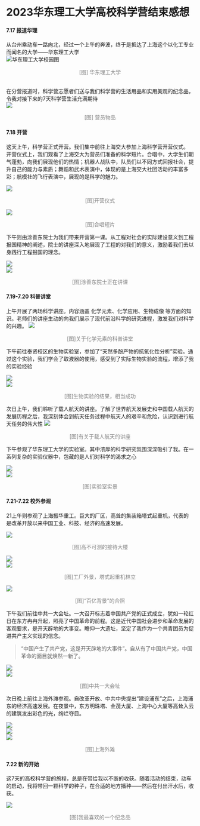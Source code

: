 # 2023华东理工大学高校科学营结束感想

#### 7.17  报道华理
从台州乘动车一路向北，经过一个上午的奔波，终于是抵达了上海这个以化工专业而闻名的大学——华东理工大学<br>
![华东理工大学校园图](image/7_17%200.jpg)<br>

<center> <font color=gray> [图] 华东理工大学 </font> </center> <br>

在分营报道时，科学营志愿者们送与我们科学营的生活用品和实用美观的纪念品，令我对接下来的7天科学营生活充满期待<br>
![](image/7_18%203.png)

<center> <font color=gray> [图] 营员物品 </font> </center>

#### 7.18  开营
这天上午，科学营正式开营。我们集中前往上海交大参加上海科学营开营仪式。<br>
开营仪式上，我们观看了上海交大为营员们准备的科学短片。合唱中，大学生们朝气蓬勃，向我们展现他们的热情；机器人战队中，队员们以不同方式回报社会，提升自己的能力与素质；舞蹈和武术表演中，体现的是上海交大社团活动的丰富多彩；航模社的飞行表演中，展现的是科学的魅力。<br>

![](image/7_18%201.png)<br>

<center> <font color=gray> [图]开营仪式 </font> </center>

![](image/7_18%202.png)<br>

<center> <font color=gray> [图]合唱短片 </font> </center>

下午则由涂善东院士为我们带来开营第一课。从工程对社会的实际建设意义到工程报国精神的阐述，院士的讲座深入地展现了工程的对我们的意义，激励着我们去以身践行工程报国的理念。<br>

![](image/7_19%204.png)<br>
![](image/7_19%205.png)<br>


<center> <font color = gray> [图]涂善东院士正在讲课 </font> </center>

#### 7.19-7.20  科普讲堂

上午开展了两场科学讲座。内容涵盖 化学元素、化学应用、生物成像 等方面的知识。老师们的讲座生动的向我们展示了现代前沿科学的研究进程，激发我们对科学的兴趣。
![](image/7_19%206.png)<br>

<center> <font color=gray> [图]关于化学元素的科普讲堂 </font> </center>

下午前往奉贤校区的生物实验室，参加了“天然多酚产物的抗氧化性分析”实验。通过这个实验，我们学会了取液器的使用，感受到了实际生物实验的流程，增添了我的实验经验

![](image/7_19%207.png)<br>
![](image/7_19%208.png)<br>

<center> <font color=gray> [图]生物实验的结果，相当成功 </font> </center>

次日上午，我们聆听了载人航天的讲座。了解了世界航天发展史和中国载人航天的发展历程之后，我深刻体会到航天任务过程中航天人的艰辛和危险，认识到进行航天任务的伟大性
![](image/7_20%209.png)<br>

<center> <font color=gray> [图]有关于载人航天的讲座 </font> </center>

下午参观了华东理工大学的实验室。其中浓厚的科学研究氛围深深吸引了我。在一系列复杂的实验仪器中，包藏的是人们对科学的渴求之心

![](image/7_20%2010.png)<br>
![](image/7_20%2011.png)<br>

<center> <font color=gray> [图]实验室实景 </font> </center>


#### 7.21-7.22  校外参观

21上午则参观了上海振华重工。巨大的厂区，高耸的集装箱塔式起重机，代表的是改革开放以来中国工业、科技、经济的高速发展。

![](image/7_21%2012.png)<br>

<center> <font color=gray> [图]高不可测的接待大楼 </font> </center>

![](image/7_21%2013.png)<br>
![](image/7_21%2014.png)<br>

<center> <font color=gray> [图]工厂外景，塔式起重机林立 </font> </center>

![](image/7_21%2015.jpg)<br>

<center> <font color=gray> [图]“百亿背景”的合照 </font> </center>

下午我们前往中共一大会址。一大召开标志着中国共产党的正式成立，犹如一轮红日在东方冉冉升起，照亮了中国革命的前程。这是近代中国社会进步和革命发展的客观要求，是开天辟地的大事变。瞻仰一大遗址，坚定了我作为一个共青团员为促进共产主义实现的信念。
> “中国产生了共产党，这是开天辟地的大事件”。自从有了中国共产党，中国革命的面目就焕然一新了。

![](image/7_21%2017.jpg)<br>
![](image/7_21%2020.jpg)<br>

<center> <font color=gray> [图]中共一大会址 </font> </center>

次日晚上前往上海外滩参观。自改革开放、中共中央提出“建设浦东”之后，上海浦东的经济高速发展。在夜景中，东方明珠塔、金茂大厦、上海中心大厦等高耸入云的建筑发出彩色的光，绚烂夺目。

![](image/7_22%2021.jpg)<br>
![](image/7_22%2022.jpg)<br>
![](image/7_22%2023.jpg)<br>

<center> <font color=gray> [图]上海外滩 </font> </center>

#### 7.22  新的开始

这7天的高校科学营的旅程，总是在带给我以不断的收获。随着活动的结束，动车的启动，我将带回一颗科学的种子，在合适的地方播种——然后在付出汗水后，收获。

![](image/7_23%2024.jpg)<br>
<center><font color=gray> [图]我最喜欢的一个纪念品 </font></center>